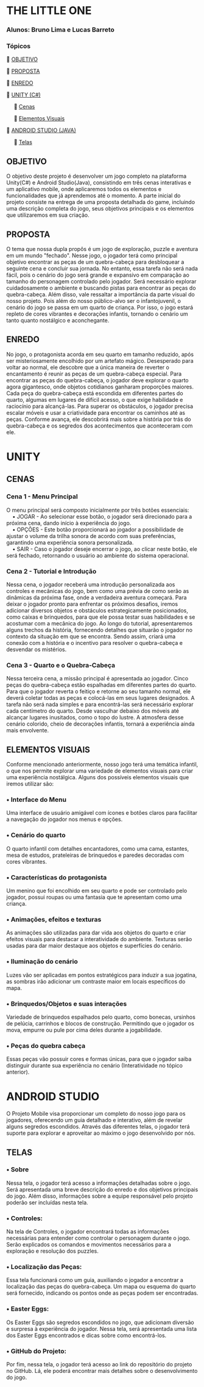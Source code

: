 # **THE LITTLE ONE**
### Alunos: Bruno Lima e Lucas Barreto
### Tópicos

🔶 [OBJETIVO](#objetivo)

🔶 [PROPOSTA](#proposta)

🔶 [ENREDO](#enredo)

🔶 [UNITY (C#)](#unity)

&nbsp;&nbsp;&nbsp;&nbsp;&nbsp;🔶 [Cenas](#cenas)

&nbsp;&nbsp;&nbsp;&nbsp;&nbsp;🔶 [Elementos Visuais](#elementos-visuais)

🔶 [ANDROID STUDIO (JAVA)](#unity)

&nbsp;&nbsp;&nbsp;&nbsp;&nbsp;🔶 [Telas](#telas)

## OBJETIVO
   O objetivo deste projeto é desenvolver um jogo completo na plataforma Unity(C#) e Android Studio(Java), consistindo em três cenas interativas e um aplicativo mobile, onde aplicaremos todos os elementos e funcionalidades que já aprendemos até o momento. A parte inicial do projeto consiste na entrega de uma proposta detalhada do game, incluindo uma descrição completa do jogo, seus objetivos principais e os elementos que utilizaremos em sua criação.

## PROPOSTA
   O tema que nossa dupla propôs é um jogo de exploração, puzzle e aventura em um mundo "fechado". Nesse jogo, o jogador terá como principal objetivo encontrar as peças de um quebra-cabeça para desbloquear a seguinte cena e concluir sua jornada.
   No entanto, essa tarefa não será nada fácil, pois o cenário do jogo será grande e expansivo em comparação ao tamanho do personagem controlado pelo jogador. Será necessário explorar cuidadosamente o ambiente e buscando pistas para encontrar as peças do quebra-cabeça.
   Além disso, vale ressaltar a importância da parte visual do nosso projeto. Pois além do nosso público-alvo ser o infantojuvenil, o cenário do jogo se passa em um quarto de criança. Por isso, o jogo estará repleto de cores vibrantes e decorações infantis, tornando o cenário um tanto quanto nostálgico e aconchegante.

## ENREDO
   No jogo, o protagonista acorda em seu quarto em tamanho reduzido, após ser misteriosamente encolhido por um artefato mágico. Desesperado para voltar ao normal, ele descobre que a única maneira de reverter o encantamento é reunir as peças de um quebra-cabeça especial.
   Para encontrar as peças do quebra-cabeça, o jogador deve explorar o quarto agora gigantesco, onde objetos cotidianos ganharam proporções maiores. Cada peça do quebra-cabeça está escondida em diferentes partes do quarto, algumas em lugares de difícil acesso, o que exige habilidade e raciocínio para alcançá-las. Para superar os obstáculos, o jogador precisa escalar móveis e usar a criatividade para encontrar os caminhos até as peças.
   Conforme avança, ele descobrirá mais sobre a história por trás do quebra-cabeça e os segredos dos acontecimentos que aconteceram com ele.

# UNITY
## CENAS
### Cena 1 - Menu Principal
O menu principal será composto inicialmente por três botões essenciais:
<br> &nbsp;&nbsp;&nbsp; • JOGAR - Ao selecionar esse botão, o jogador será direcionado para a próxima cena, dando início à experiência do jogo.
<br> &nbsp;&nbsp;&nbsp; • OPÇÕES - Este botão proporcionará ao jogador a possibilidade de ajustar o volume da trilha sonora de acordo com suas preferências, garantindo uma experiência sonora personalizada.
<br> &nbsp;&nbsp;&nbsp; • SAIR - Caso o jogador deseje encerrar o jogo, ao clicar neste botão, ele será fechado, retornando o usuário ao ambiente do sistema operacional.

### Cena 2 - Tutorial e Introdução
   Nessa cena, o jogador receberá uma introdução personalizada aos controles e mecânicas do jogo, bem como uma prévia de como serão as dinâmicas da próxima fase, onde a verdadeira aventura começará. Para deixar o jogador pronto para enfrentar os próximos desafios, iremos adicionar diversos objetos e obstáculos estrategicamente posicionados, como caixas e brinquedos, para que ele possa testar suas habilidades e se acostumar com a mecânica do jogo.
   Ao longo do tutorial, apresentaremos alguns trechos da história, fornecendo detalhes que situarão o jogador no contexto da situação em que se encontra. Sendo assim, criará uma conexão com a história e o incentivo para resolver o quebra-cabeça e desvendar os mistérios.

### Cena 3 - Quarto e o Quebra-Cabeça
   Nessa terceira cena, a missão principal é apresentada ao jogador. Cinco peças do quebra-cabeça estão espalhadas em diferentes partes do quarto. Para que o jogador reverta o feitiço e retorne ao seu tamanho normal, ele deverá coletar todas as peças e colocá-las em seus lugares designados.
   A tarefa não será nada simples e para encontrá-las será necessário explorar cada centímetro do quarto. Desde vasculhar debaixo dos móveis até alcançar lugares inusitados, como o topo do lustre. A atmosfera desse cenário colorido, cheio de decorações infantis, tornará a experiência ainda mais envolvente.
</ol>

## ELEMENTOS VISUAIS
Conforme mencionado anteriormente, nosso jogo terá uma temática infantil, o que nos permite explorar uma variedade de elementos visuais para criar uma experiência nostálgica. Alguns dos possíveis elementos visuais que iremos utilizar são:
### • Interface do Menu
Uma interface de usuário amigável com ícones e botões claros para facilitar a navegação do jogador nos menus e opções.
### • Cenário do quarto
O quarto infantil com detalhes encantadores, como uma cama, estantes, mesa de estudos, prateleiras de brinquedos e paredes decoradas com cores vibrantes.
### • Características do protagonista
Um menino que foi encolhido em seu quarto e pode ser controlado pelo jogador, possui roupas ou uma fantasia que te apresentam como uma criança.
### • Animações, efeitos e texturas
As animações são utilizadas para dar vida aos objetos do quarto e criar efeitos visuais para destacar a interatividade do ambiente. Texturas serão usadas para dar maior destaque aos objetos e superfícies do cenário.
### • Iluminação do cenário
Luzes vão ser aplicadas em pontos estratégicos para induzir a sua jogatina, as sombras irão adicionar um contraste maior em locais específicos do mapa. 
### • Brinquedos/Objetos e suas interações
Variedade de brinquedos espalhados pelo quarto, como bonecas, ursinhos de pelúcia, carrinhos e blocos de construção. Permitindo que o jogador os mova, empurre ou pule por cima deles durante a jogabilidade.
### • Peças do quebra cabeça
Essas peças vão possuir cores e formas únicas, para que o jogador saiba distinguir durante sua experiência no cenário (Interatividade no tópico anterior).

# ANDROID STUDIO
O Projeto Mobile visa proporcionar um completo do nosso jogo para os jogadores, oferecendo um guia detalhado e interativo, além de revelar alguns segredos escondidos. Através das diferentes telas, o jogador terá suporte para explorar e aproveitar ao máximo o jogo desenvolvido por nós.
## TELAS
### • Sobre
Nessa tela, o jogador terá acesso a informações detalhadas sobre o jogo. Será apresentada uma breve descrição do enredo e dos objetivos principais do jogo. Além disso, informações sobre a equipe responsável pelo projeto poderão ser incluídas nesta tela.
### • Controles:
Na tela de Controles, o jogador encontrará todas as informações necessárias para entender como controlar o personagem durante o jogo. Serão explicados os comandos e movimentos necessários para a exploração e resolução dos puzzles.
### • Localização das Peças:
Essa tela funcionará como um guia, auxiliando o jogador a encontrar a localização das peças do quebra-cabeça. Um mapa ou esquema do quarto será fornecido, indicando os pontos onde as peças podem ser encontradas.
### • Easter Eggs:
Os Easter Eggs são segredos escondidos no jogo, que adicionam diversão e surpresa à experiência do jogador. Nessa tela, será apresentada uma lista dos Easter Eggs encontrados e dicas sobre como encontrá-los.
### • GitHub do Projeto:
Por fim, nessa tela, o jogador terá acesso ao link do repositório do projeto no GitHub. Lá, ele poderá encontrar mais detalhes sobre o desenvolvimento do jogo.
